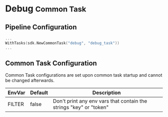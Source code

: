 # Debug <small>Common Task</small>

## Pipeline Configuration

```go
...
WithTasks(sdk.NewCommonTask("debug", "debug_task"))
...
```

## Common Task Configuration

Common Task configurations are set upon common task startup and cannot be changed afterwards.

| EnvVar | Default | Description                                                        |
| ------ | ------- | ------------------------------------------------------------------ |
| FILTER | false   | Don't print any env vars that contain the strings "key" or "token" |
